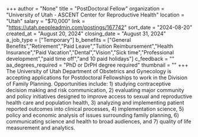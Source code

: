+++
author = "None"
title = "PostDoctoral Fellow"
organization = "University of Utah - ASCENT Center for Reproductive Health"
location = "Utah"
salary = "$70,000"
link = "https://utah.peopleadmin.com/postings/167742"
sort_date = "2024-08-20"
created_at = "August 20, 2024"
closing_date = "August 31, 2024"
a_job_type = ["Temporary"]
b_benefits = ["General Benefits","Retirement","Paid Leave","Tuition Reimbursement","Health Insurance","Paid Vacation","Dental","Vision","Sick time","Professional development","paid time off","and 10 paid holidays"]
c_feedback = ""
aa_degrees_required = "PhD or DrPH degree required"
thumbnail = ""
+++
The University of Utah Department of Obstetrics and Gynecology is accepting applications for Postdoctoral Fellowships to work in the Division of Family Planning. Opportunities include: 1) studying contraceptive decision making and risk communication, 2) evaluating major community and policy initiatives designed to improve access to sexual and reproductive health care and population health, 3) analyzing and implementing patient reported outcomes into clinical processes, 4) implementation science, 5) policy and economic analysis of issues surrounding family planning, 6) communicating science and health to broad audiences, and 7) quality of life measurement and analytics.